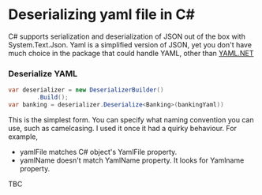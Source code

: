 # Deserializing yaml file in C\#

C\# supports serialization and deserialization of JSON out of the box with System.Text.Json. Yaml is a simplified version of JSON, yet you don't have much choice in the package that could handle YAML, other than [YAML.NET](https://github.com/aaubry/YamlDotNet) 

### Deserialize YAML

```csharp
var deserializer = new DeserializerBuilder()
        .Build();        
var banking = deserializer.Deserialize<Banking>(bankingYaml))
```

This is the simplest form. You can specify what naming convention you can use, such as camelcasing. I used it once it had a quirky behaviour. For example,

* yamlFile matches C\# object's YamlFile property.
* yamlName doesn't match YamlName property. It looks for Yamlname property.

TBC

